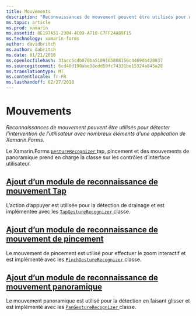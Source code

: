 ```yaml
---
title: Mouvements
description: "Reconnaissances de mouvement peuvent être utilisés pour détecter l’intervention de l’utilisateur avec nombreux éléments d’une application de Xamarin.Forms."
ms.topic: article
ms.prod: xamarin
ms.assetid: 0E197A51-2304-4C09-A710-C7FF24A89F15
ms.technology: xamarin-forms
author: davidbritch
ms.author: dabritch
ms.date: 01/21/2016
ms.openlocfilehash: 33acc5cdb070ba5109165808156c4469db420837
ms.sourcegitcommit: 6cd40d190abe38edd50fc74331be15324a845a28
ms.translationtype: MT
ms.contentlocale: fr-FR
ms.lasthandoff: 02/27/2018
---
```

# <a name="gestures"></a>Mouvements

_Reconnaissances de mouvement peuvent être utilisés pour détecter l’intervention de l’utilisateur avec nombreux éléments d’une application de Xamarin.Forms._

Le Xamarin.Forms [ `GestureRecognizer` ](https://developer.xamarin.com/api/type/Xamarin.Forms.GestureRecognizer/) tap, pincement et des mouvements de panoramique prend en charge la classe sur les contrôles d’interface utilisateur.

## <a name="adding-a-tap-gesture-recognizertapmd"></a>[Ajout d’un module de reconnaissance de mouvement Tap](tap.md)

L’action d’appuyer est utilisée pour la détection de drainage et est implémentée avec les [ `TapGestureRecognizer` ](https://developer.xamarin.com/api/type/Xamarin.Forms.TapGestureRecognizer/) classe.

## <a name="adding-a-pinch-gesture-recognizerpinchmd"></a>[Ajout d’un module de reconnaissance de mouvement de pincement](pinch.md)

Le mouvement de pincement est utilisé pour effectuer le zoom interactif et est implémenté avec les [ `PinchGestureRecognizer` ](https://developer.xamarin.com/api/type/Xamarin.Forms.PinchGestureRecognizer/) classe.

## <a name="adding-a-pan-gesture-recognizerpanmd"></a>[Ajout d’un module de reconnaissance de mouvement panoramique](pan.md)

Le mouvement panoramique est utilisé pour la détection en faisant glisser et est implémenté avec les [ `PanGestureRecognizer` ](https://developer.xamarin.com/api/type/Xamarin.Forms.PanGestureRecognizer/) classe.

